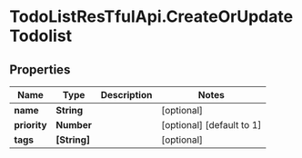# TodoListResTfulApi.CreateOrUpdateTodolist

## Properties
Name | Type | Description | Notes
------------ | ------------- | ------------- | -------------
**name** | **String** |  | [optional] 
**priority** | **Number** |  | [optional] [default to 1]
**tags** | **[String]** |  | [optional] 
